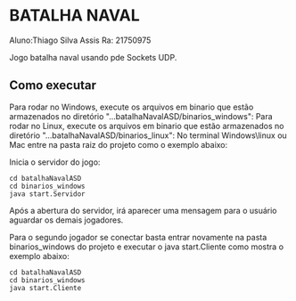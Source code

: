 # BATALHA NAVAL
Aluno:Thiago Silva Assis
Ra: 21750975

Jogo batalha naval usando pde Sockets UDP.


## Como executar

Para rodar no Windows, execute os arquivos em binario que estão armazenados no diretório "...batalhaNavalASD/binarios_windows":
Para rodar no Linux, execute os arquivos em binario que estão armazenados no diretório "...batalhaNavalASD/binarios_linux":
No terminal Windows\linux ou Mac entre na pasta raiz do projeto como o exemplo abaixo:

Inicia o servidor do jogo:

```
cd batalhaNavalASD
cd binarios_windows
java start.Servidor

```

Após a abertura do servidor, irá aparecer uma mensagem para o usuário aguardar os demais jogadores. 

Para o segundo jogador se conectar basta entrar novamente na pasta binarios_windows do projeto e executar o java start.Cliente como mostra o exemplo abaixo:

```
cd batalhaNavalASD
cd binarios_windows
java start.Cliente

```



